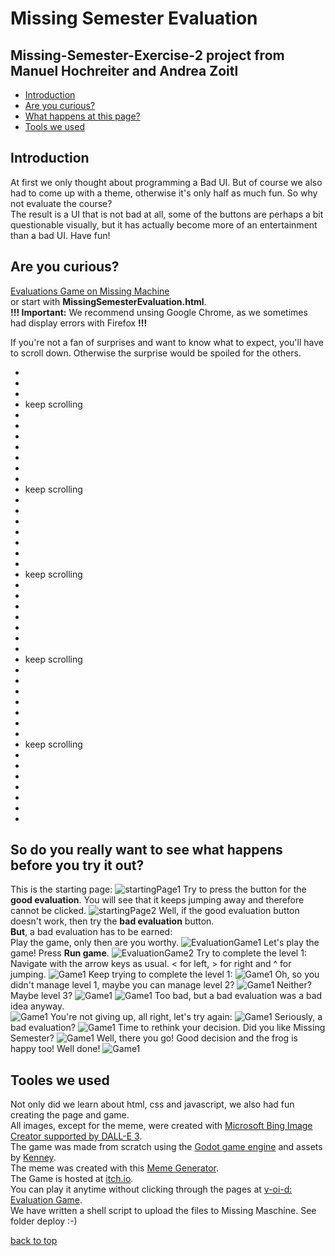 <a name="top"></a>
# Missing Semester Evaluation 
## Missing-Semester-Exercise-2 project from <br> Manuel Hochreiter and Andrea Zoitl

- [Introduction](#intro)
- [Are you curious?](#start)
- [What happens at this page?](#keepScrolling)
- [Tools we used](#tools)

<a name="intro"></a>
## Introduction
At first we only thought about programming a Bad UI. But of course we also had to come up with a theme, otherwise it's only half as much fun. So why not evaluate the course? <br>
The result is a UI that is not bad at all, some of the buttons are perhaps a bit questionable visually, but it has actually become more of an entertainment than a bad UI. Have fun!

<a name="start"></a>
## Are you curious?
[Evaluations Game on Missing Machine](http://missing.sai.jku.at/~k00340477/Ex2/)  <br>
or start with **MissingSemesterEvaluation.html**. <br>
**!!! Important:** We recommend unsing Google Chrome, as we sometimes had display errors with Firefox **!!!**

<a name="keepScrolling"></a>
If you're not a fan of surprises and want to know what to expect, you'll have to scroll down. Otherwise the surprise would be spoiled for the others.

-
-
-
- keep scrolling
-
-
-
-
-
-
-
- keep scrolling
-
- 
-
-
-
-
- 
- keep scrolling
-
-
-
- 
-
-
-
- keep scrolling
-
-
-
-
-
- 
-
- keep scrolling
-
-
-
-
-
-
-
## So do you really want to see what happens before you try it out?
This is the starting page:
![startingPage1](./img/01.png)
Try to press the button for the **good evaluation**. You will see that it keeps jumping away and therefore cannot be clicked.
![startingPage2](./img/02.png)
Well, if the good evaluation button doesn't work, then try the **bad evaluation** button. <br>
**But**, a bad evaluation has to be earned: <br>Play the game, only then are you worthy.
![EvaluationGame1](./img/03.png)
Let's play the game! Press **Run game**.
![EvaluationGame2](./img/04.png)
Try to complete the level 1: <br>
Navigate with the arrow keys as usual. < for left, > for right and ^ for jumping. 
![Game1](./img/05.png)
Keep trying to complete the level 1:
![Game1](./img/06.png)
Oh, so you didn't manage level 1, maybe you can manage level 2?
![Game1](./img/07.png)
Neither? Maybe level 3? 
![Game1](./img/08.png)
![Game1](./img/09.png)
Too bad, but a bad evaluation was a bad idea anyway. <br>
![Game1](./img/10.png)
You're not giving up, all right, let's try again:
![Game1](./img/11.png)
Seriously, a bad evaluation? 
![Game1](./img/12.png)
Time to rethink your decision. Did you like Missing Semester?
![Game1](./img/13.png)
Well, there you go! Good decision and the frog is happy too! Well done!
![Game1](./img/14.png)

<a name="tools"></a>
## Tooles we used
Not only did we learn about html, css and javascript, we also had fun creating the page and game. <br>
All images, except for the meme, were created with [Microsoft Bing Image Creator supported by DALL-E 3](https://www.bing.com/images/create). <br>
The game was made from scratch using the [Godot game engine](https://godotengine.org/) and assets by [Kenney](https://www.kenney.nl/). <br>
The meme was created with this [Meme Generator](https://imgflip.com/memegenerator). <br>
The Game is hosted at [itch.io](https://itch.io/). <br>
You can play it anytime without clicking through the pages at [v-oi-d: Evaluation Game](https://v-oi-d.itch.io/evaluation-game). <br>
We have written a shell script to upload the files to Missing Maschine. See folder deploy :-)

[back to top](#top)
